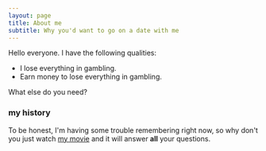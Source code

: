 ```yaml
---
layout: page
title: About me
subtitle: Why you'd want to go on a date with me
---
```


Hello everyone. I have the following qualities:

- I lose everything in gambling.
- Earn money to lose everything in gambling.

What else do you need?

### my history

To be honest, I'm having some trouble remembering right now, so why don't you just watch [my movie](https://en.wikipedia.org/wiki/The_Princess_Bride_%28film%29) and it will answer **all** your questions.
